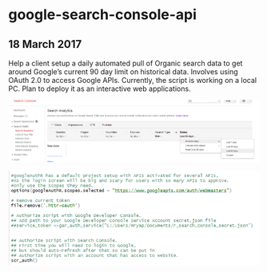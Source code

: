 # google-search-console-api

## 18 March 2017
Help a client setup a daily automated pull of Organic search data to get around Google’s current 90 day limit on historical data.  Involves using  OAuth 2.0 to access Google APIs.  Currently, the script is working on a local PC. Plan to deploy it as an interactive web applications.

![My image](https://github.com/mryap/google-search-console-api/blob/master/nintydays_google_search.png)

![My image](https://github.com/mryap/google-search-console-api/blob/master/google_api.PNG)
